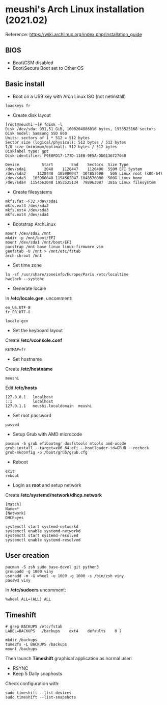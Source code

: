 # meushi's Arch Linux installation (2021.02)

Reference: https://wiki.archlinux.org/index.php/Installation_guide

## BIOS

* Boot\CSM disabled
* Boot\Secure Boot set to Other OS

## Basic install

* Boot on a USB key with Arch Linux ISO (not netinstall)

```loadkeys fr```

* Create disk layout

```
[root@meushi ~]# fdisk -l
Disk /dev/sda: 931,51 GiB, 1000204886016 bytes, 1953525168 sectors
Disk model: Samsung SSD 860 
Units: sectors of 1 * 512 = 512 bytes
Sector size (logical/physical): 512 bytes / 512 bytes
I/O size (minimum/optimal): 512 bytes / 512 bytes
Disklabel type: gpt
Disk identifier: F9E0FD17-177D-11EB-9E5A-DD0136727040

Device          Start        End    Sectors  Size Type
/dev/sda1        2048    1128447    1126400  550M EFI System
/dev/sda2     1128448  105986047  104857600   50G Linux root (x86-64)
/dev/sda3   105986048 1154562047 1048576000  500G Linux home
/dev/sda4  1154562048 1953525134  798963087  381G Linux filesystem
```

* Create filesystems

```
mkfs.fat -F32 /dev/sda1
mkfs.ext4 /dev/sda2
mkfs.ext4 /dev/sda3
mkfs.ext4 /dev/sda4
```

* Bootstrap ArchLinux

```
mount /dev/sda2 /mnt
mkdir -p /mnt/boot/EFI
mount /dev/sda1 /mnt/boot/EFI
pacstrap /mnt base linux linux-firmware vim
genfstab -U /mnt > /mnt/etc/fstab
arch-chroot /mnt
```

* Set time zone

```
ln -sf /usr/share/zoneinfo/Europe/Paris /etc/localtime
hwclock --systohc
```

* Generate locale

In **/etc/locale.gen**, uncomment:

```
en_US.UTF-8
fr_FR.UTF-8
```

```
locale-gen
```

* Set the keyboard layout  

Create **/etc/vconsole.conf**

```
KEYMAP=fr
```

* Set hostname

Create **/etc/hostname**

```
meushi
```

Edit **/etc/hosts**

```
127.0.0.1   localhost
::1		    localhost
127.0.1.1	meushi.localdomain	meushi
```

* Set root password

```
passwd
```

* Setup Grub with AMD microcode

```
pacman -S grub efibootmgr dosfstools mtools amd-ucode
grub-install --target=x86_64-efi --bootloader-id=GRUB --recheck
grub-mkconfig -o /boot/grub/grub.cfg
```

* Reboot

```
exit
reboot
```

* Login as **root** and setup network

Create **/etc/systemd/network/dhcp.network**

```
[Match]
Name=*
[Network]
DHCP=yes
```

```
systemctl start systemd-networkd
systemctl enable systemd-networkd
systemctl start systemd-resolved
systemctl enable systemd-resolved
```

## User creation

```
pacman -S zsh sudo base-devel git python3
groupadd -g 1000 viny
useradd -m -G wheel -u 1000 -g 1000 -s /bin/zsh viny
passwd viny
```

In **/etc/sudoers** uncomment:

```
%wheel ALL=(ALL) ALL
```

## Timeshift


```
# grep BACKUPS /etc/fstab
LABEL=BACKUPS	/backups	ext4	defaults	0 2
```

```
mkdir /backups
tune2fs -L BACKUPS /backups
mount /backups
```

Then launch **Timeshift** graphical application as normal user:

* RSYNC
* Keep 5 Daily snaphosts

Check configuration with:

```
sudo timeshift --list-devices
sudo timeshift --list-snapshots
```